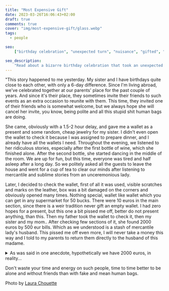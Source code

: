 ```yaml
---
title: "Most Expensive Gift"
date: 2023-03-26T16:06:43+02:00
draft: true
comments: true
cover: "img/most-expensive-gift/glass.webp"
tags:
  - people

seo:
    ["birthday celebration", "unexpected turn", "nuisance", "gifted", "stash of cash", "moral dilemma", "life twists and turns"]

seo_description:
    "Read about a bizarre birthday celebration that took an unexpected turn when the my parents invited a friend who turned out to be a bit of a nuisance. But things took an even stranger turn when I discovered that the wallet gifted by this woman contained a stash of cash belonging to her husband. This story will leave you questioning the strange twists and turns of life, and the moral dilemma of whether or not to keep what is not rightfully yours. Read on to find out more."
---
```


"This story happened to me yesterday. My sister and I have birthdays quite close to each other, with only a 6-day difference. Since I'm living abroad, we've celebrated together at our parents' place for the past couple of years. And since it's their place, they sometimes invite their friends to such events as an extra occasion to reunite with them. This time, they invited one of their friends who is somewhat welcome, but we always hope she will cancel her invite, you know, being polite and all this stupid shit human bags are doing. 

She came, obviously with a 1.5-2 hour delay, and gave me a wallet as a present and some random, cheap jewelry for my sister. I didn't even open the wallet to check it because I was assigned to prepare dinner, and I already have all the wallets I need. Throughout the evening, we listened to her ridiculous stories, especially after the first bottle of wine, which she finished alone. After the second bottle, she started dancing in the middle of the room. We are up for fun, but this time, everyone was tired and half asleep after a long day. So we politely asked all the guests to leave the house and went for a cup of tea to clear our minds after listening to mercantile and sublime stories from an unceremonious lady.

Later, I decided to check the wallet, first of all it was used, visible scratches and marks on the leather, box was a bit damaged on the corners and obviously opened many times. Nothing special, wallet like wallet which you can get in any supermarket for 50 bucks. There were 10 euros in the main section, since there is a weir tradition never gift an empty wallet. I had zero hopes for a present, but this one a bit pissed me off, better do not present anything, than this. Then my father took the wallet to check it, then my sister and my mom.. After checking few sections of it, she found 2000 euros by 500 eur bills. Which as we understood is a stash of mercantile lady's husband. This pissed me off even more, I will never take a money this way and I told to my parents to return them directly to the husband of this madame. 


<details>
<summary>As was said in one anecdote, hypothetically we have 2000 euros, in reality...</summary>

The son asks his father:
- What is "real" and what is "hypothetical"?
- Son, how would I explain to you, let's take a better look at an example.
- Fine.
- Go to your mother and ask if she would sleep for 1 million. bucks with a black man.
The boy returns
- She says she would sleep.
“Here, now ask your sister about it.”
- She agrees.
- And now ask your grandfather if he will sleep with a black man for a million dollars.
- Grandfather also agrees.
- You see, hypothetically we have 3 million dollars, but in reality - two prostitutes and a faggot ...

</details>

Don't waste your time and energy on such people, time to time better to be alone and without friends than with fake and mean human bags. 

Photo by [Laura Chouette](https://unsplash.com/@laurachouette)
